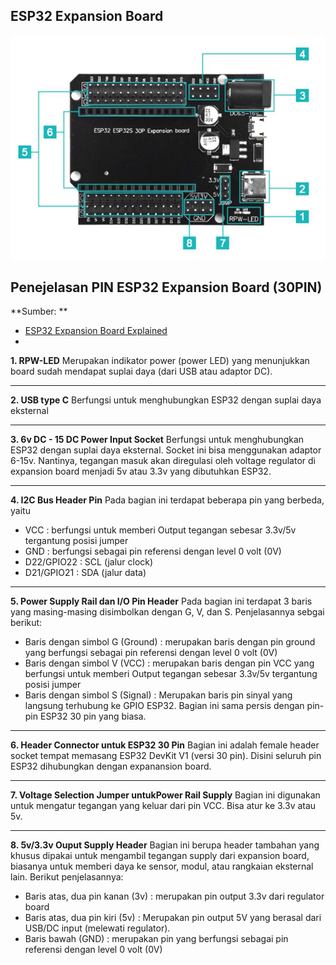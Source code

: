 ## ESP32 Expansion Board

![ESP32 Expansion Board](Images/ESP32_Expansion_Board2.png)

## Penejelasan PIN ESP32 Expansion Board (30PIN)

**Sumber: **
* [ESP32 Expansion Board Explained](https://handsontec.com/index.php/product/esp32-expansion-board/#:~:text=Description,with%2030%20Pins%20development%20module.)
* 

**1. RPW-LED**
Merupakan indikator power (power LED) yang menunjukkan board sudah mendapat suplai daya (dari USB atau adaptor DC).

---

**2. USB type C**
Berfungsi untuk menghubungkan ESP32 dengan suplai daya eksternal

---

**3. 6v DC - 15 DC Power Input Socket**
Berfungsi untuk menghubungkan ESP32 dengan suplai daya eksternal. Socket ini bisa menggunakan adaptor 6-15v. Nantinya, tegangan masuk akan diregulasi oleh voltage regulator di expansion board menjadi 5v atau 3.3v yang dibutuhkan ESP32.

---

**4. I2C Bus Header Pin**
Pada bagian ini terdapat beberapa pin yang berbeda, yaitu
* VCC : berfungsi untuk memberi Output tegangan sebesar 3.3v/5v tergantung posisi jumper 
* GND : berfungsi sebagai pin referensi dengan level 0 volt (0V)
* D22/GPIO22 : SCL (jalur clock)
* D21/GPIO21 : SDA (jalur data)

---

**5. Power Supply Rail dan I/O Pin Header**
Pada bagian ini terdapat 3 baris yang masing-masing disimbolkan dengan G, V, dan S. Penjelasannya sebgai berikut:
* Baris dengan simbol G (Ground) : merupakan baris dengan pin ground  yang berfungsi sebagai pin referensi dengan level 0 volt (0V)
* Baris dengan simbol V (VCC) : merupakan baris dengan pin VCC yang berfungsi untuk memberi Output tegangan sebesar 3.3v/5v tergantung posisi jumper 
* Baris dengan simbol S (Signal) : Merupakan baris pin sinyal yang langsung terhubung ke GPIO ESP32. Bagian ini sama persis dengan pin-pin ESP32 30 pin yang biasa.

---

**6. Header Connector untuk ESP32 30 Pin**
Bagian ini adalah female header socket tempat memasang ESP32 DevKit V1 (versi 30 pin). Disini seluruh pin ESP32 dihubungkan dengan expanansion board.

---

**7. Voltage Selection Jumper untukPower Rail Supply**
Bagian ini digunakan untuk mengatur tegangan yang keluar dari pin VCC. Bisa atur ke 3.3v atau 5v.

---

**8. 5v/3.3v Ouput Supply Header**
Bagian ini berupa header tambahan yang khusus dipakai untuk mengambil tegangan supply dari expansion board, biasanya untuk memberi daya ke sensor, modul, atau rangkaian eksternal lain. Berikut penjelasannya: 
* Baris atas, dua pin kanan (3v) : merupakan pin output 3.3v dari regulator board
* Baris atas, dua pin kiri (5v) :
Merupakan pin output 5V yang berasal dari USB/DC input (melewati regulator).
* Baris bawah (GND) : merupakan pin yang berfungsi sebagai pin referensi dengan level 0 volt (0V)